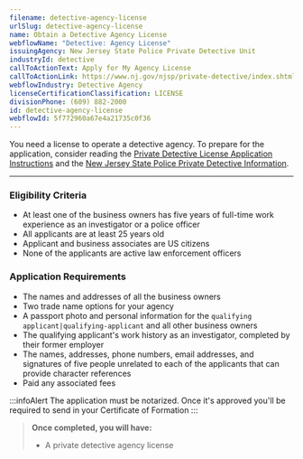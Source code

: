 ```yaml
---
filename: detective-agency-license
urlSlug: detective-agency-license
name: Obtain a Detective Agency License
webflowName: "Detective: Agency License"
issuingAgency: New Jersey State Police Private Detective Unit
industryId: detective
callToActionText: Apply for My Agency License
callToActionLink: https://www.nj.gov/njsp/private-detective/index.shtml
webflowIndustry: Detective Agency
licenseCertificationClassification: LICENSE
divisionPhone: (609) 882-2000
id: detective-agency-license
webflowId: 5f772960a67e4a21735c0f36
---
```


You need a license to operate a detective agency. To prepare for the application, consider reading the [Private Detective License Application Instructions](https://www.nj.gov/njsp/private-detective/pdf/sp-171-instructions_2020.pdf) and the [New Jersey State Police Private Detective Information](https://www.nj.gov/njsp/private-detective/index.shtml).

---

### Eligibility Criteria

- At least one of the business owners has five years of full-time work experience as an investigator or a police officer
- All applicants are at least 25 years old
- Applicant and business associates are US citizens
- None of the applicants are active law enforcement officers

### Application Requirements

- The names and addresses of all the business owners
- Two trade name options for your agency
- A passport photo and personal information for the `qualifying applicant|qualifying-applicant` and all other business owners
- The qualifying applicant's work history as an investigator, completed by their former employer
- The names, addresses, phone numbers, email addresses, and signatures of five people unrelated to each of the applicants that can provide character references
- Paid any associated fees

:::infoAlert
The application must be notarized. Once it's approved you'll be required to send in your Certificate of Formation
:::

> **Once completed, you will have:**
>
> - A private detective agency license
